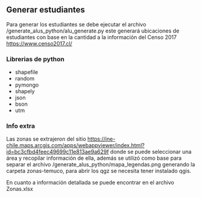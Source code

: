 ## Generar estudiantes

Para generar los estudiantes se debe ejecutar el archivo /generate_alus_python/alu_generate.py este generará ubicaciones de estudiantes con base en la cantidad a la información del Censo 2017 https://www.censo2017.cl/

### Librerias de python

- shapefile
- random
- pymongo
- shapely
- json
- bson
- utm
### Info extra

Las zonas se extrajeron del sitio https://ine-chile.maps.arcgis.com/apps/webappviewer/index.html?id=bc3cfbd4feec49699c11e813ae9a629f donde se puede seleccionar una área y recopilar información de ella, además se utilizó como base para separar el archivo /generate_alus_python/mapa_legendas.png generando la carpeta zonas-temuco, para abrir los qgz se necesita tener instalado qgis.

En cuanto a información detallada se puede encontrar en el archivo Zonas.xlsx

